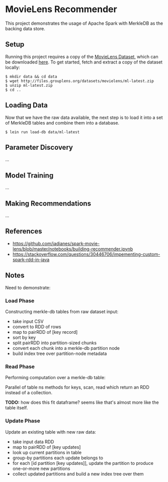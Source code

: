 MovieLens Recommender
=====================

This project demonstrates the usage of Apache Spark with MerkleDB as the backing
data store.


## Setup

Running this project requires a copy of the [MovieLens
Dataset](http://movielens.org/), which can be downloaded
[here](http://files.grouplens.org/datasets/movielens/). To get started, fetch
and extract a copy of the dataset locally:

```shell
$ mkdir data && cd data
$ wget http://files.grouplens.org/datasets/movielens/ml-latest.zip
$ unzip ml-latest.zip
$ cd ..
```


## Loading Data

Now that we have the raw data available, the next step is to load it into a set
of MerkleDB tables and combine them into a database.

```shell
$ lein run load-db data/ml-latest
```


## Parameter Discovery

...


## Model Training

...


## Making Recommendations

...


## References

- https://github.com/jadianes/spark-movie-lens/blob/master/notebooks/building-recommender.ipynb
- https://stackoverflow.com/questions/30446706/impementing-custom-spark-rdd-in-java


## Notes

Need to demonstrate:

### Load Phase

Constructing merkle-db tables from raw dataset input:

- take input CSV
- convert to RDD of rows
- map to pairRDD of [key record]
- sort by key
- split pairRDD into partition-sized chunks
- convert each chunk into a merkle-db partition node
- build index tree over partition-node metadata

### Read Phase

Performing computation over a merkle-db table:

Parallel of table ns methods for keys, scan, read which return an RDD instead of
a collection.

**TODO:** how does this fit dataframe? seems like that's almost more like the
table itself.


### Update Phase

Update an existing table with new raw data:

- take input data RDD
- map to pairRDD of [key updates]
- look up current partitions in table
- group-by partitions each update belongs to
- for each [id partition [key updates]], update the partition to produce
  one-or-more new partitions
- collect updated partitions and build a new index tree over them
